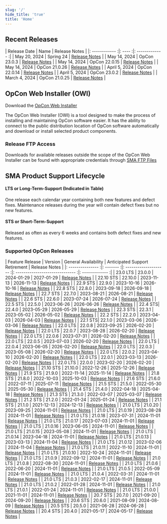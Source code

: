 ```yaml
---
slug: '/'
hide_title: 'true'
title: 'Home'
---
```


## Recent Releases

| Release Date | Name | Release Notes |
|: ------------ :|: ---- :|: ------------- :|
| May 20, 2024 | Spring 24 | [Release Notes](https://help.smatechnologies.com/opcon/core/release-notes) |
| May 14, 2024 | OpCon 23.0.3 | [Release Notes](https://help.smatechnologies.com/opcon/core/v23.0/release-notes#opcon-2303) |
| May 14, 2024 | OpCon 22.0.15 | [Release Notes](https://help.smatechnologies.com/opcon/core/v22.0/release-notes#opcon-22015) |
| May 14, 2024 | OpCon 21.0.26 | [Release Notes](https://help.smatechnologies.com/opcon/core/v21.0/release-notes#opcon-21026) | 
| April 5, 2024 | OpCon 22.0.14 | [Release Notes](https://help.smatechnologies.com/opcon/core/v22.0/release-notes#opcon-22014) |
| April 5, 2024 | OpCon 23.0.2 | [Release Notes](https://help.smatechnologies.com/opcon/core/v23.0/release-notes#opcon-2302) |
| March 4, 2024 | OpCon 21.0.25 | [Release Notes](https://help.smatechnologies.com/opcon/core/v21.0/release-notes#opcon-21025) | 

## OpCon Web Installer (OWI)

Download the [OpCon Web Installer](https://smatechnologies.hosted-by-files.com/OpConPublicUtilities/OpConWebInstaller.zip)

The OpCon Web Installer (OWI) is a tool designed to make the process of installing and maintaining OpCon software easier. It has the ability to connect to the public distribution location of OpCon software automatically and download or install selected product components.

### Release FTP Access

Downloads for available releases outside the scope of the OpCon Web Installer can be found with appropriate credentials through [SMA FTP Files](https://files.smatechnologies.com/files/)

## SMA Product Support Lifecycle

#### LTS or Long-Term-Support (Indicated in Table)

One release each calendar year containing both new features and defect fixes. Maintenance releases during the year will contain defect fixes but no new features.

#### STS or Short-Term-Support

Released as often as every 6 weeks and contains both defect fixes and new features.


### Supported OpCon Releases

| Feature Release | Version | General Availability | Anticipated Support Retirement | Release Notes |
|: --------------- :|: ------- :|: -------------------- :|: ------------------------------ :|: ------------- :|
| 23.0 LTS | 23.0.0 | 2024-01-29 | 2027-01-29 | [Release Notes](https://help.smatechnologies.com/opcon/core/v23.0/release-notes#opcon-2300) |
| 22.10 STS | 22.10.0 | 2023-11-13 | 2026-11-13 | [Release Notes](opcon-release-notes-22/#opcon-22100) |
| 22.9 STS | 22.9.0 | 2023-10-16 | 2026-10-16 | [Release Notes](opcon-release-notes-22#opcon-2290) |
| 22.8 STS | 22.8.0 | 2023-09-18 | 2026-09-18 | [Release Notes](opcon-release-notes-22/#opcon-2280) |
| 22.7 STS | 22.7.0 | 2023-08-21 | 2026-08-21 | [Release Notes](opcon-release-notes-22/#opcon-2270) |
| 22.6 STS | 22.6.0 | 2023-07-24 | 2026-07-24 | [Release Notes](opcon-release-notes-22#opcon-2260) |
| 22.5 STS | 22.5.0 | 2023-06-26 | 2026-06-26 | [Release Notes](opcon-release-notes-22/#opcon-2250) |
| 22.4 STS| 22.4.0 | 2023-05-29 | 2026-05-29 | [Release Notes](opcon-release-notes-22/#opcon-2240) |
| 22.3 STS | 22.3.1 | 2023-05-02 | 2026-05-02 | [Release Notes](opcon-release-notes-22/#opcon-2231) |
| 22.2 STS | 22.2.0 | 2023-04-03 | 2026-04-03 | [Release Notes](opcon-release-notes-22/#opcon-2220) |
| 22.1 STS| 22.1.0 | 2023-03-06 | 2026-03-06 | [Release Notes](opcon-release-notes-22/#opcon-2210) |
| 22.0 LTS | 22.0.8 | 2023-09-25 | 2026-02-20 | [Release Notes](https://help.smatechnologies.com/opcon/core/v22.0/release-notes/#opcon-2208) |
| 22.0 LTS | 22.0.7 | 2023-08-28 | 2026-02-20 | [Release Notes](https://help.smatechnologies.com/opcon/core/v22.0/release-notes/#opcon-2207) |
| 22.0 LTS | 22.0.6 | 2023-07-31 | 2026-02-20 | [Release Notes](https://help.smatechnologies.com/opcon/core/v22.0/release-notes/#opcon-2206) |
| 22.0 LTS | 22.0.5 | 2023-07-03 | 2026-02-20 | [Release Notes](https://help.smatechnologies.com/opcon/core/v22.0/release-notes/#opcon-2205) |
| 22.0 LTS | 22.0.4 | 2023-06-05 | 2026-02-20 | [Release Notes](https://help.smatechnologies.com/opcon/core/v22.0/release-notes/#opcon-2204) |
| 22.0 LTS | 22.0.3 | 2023-05-08 | 2026-02-20 | [Release Notes](https://help.smatechnologies.com/opcon/core/v22.0/release-notes/#opcon-2203) |
| 22.0 LTS | 22.0.2 | 2023-04-10 | 2026-02-20 | [Release Notes](https://help.smatechnologies.com/opcon/core/v22.0/release-notes/#opcon-2202) |
| 22.0 LTS | 22.0.1 | 2023-03-13 | 2026-02-20 | [Release Notes](https://help.smatechnologies.com/opcon/core/v22.0/release-notes/#opcon-2201) |
| 22.0 LTS | 22.0.0 | 2023-02-20 | 2026-02-20 | [Release Notes](https://help.smatechnologies.com/opcon/core/v22.0/release-notes/#opcon-2200) |
| 21.10 STS | 21.10.0 | 2022-12-26 | 2025-12-26 | [Release Notes](opcon-release-notes-21/#opcon-21100) |
| 21.9 STS | 21.9.0 | 2022-11-14 | 2025-11-14 | [Release Notes](opcon-release-notes-21/#opcon-2190) |
| 21.8 STS | 21.8.0 | 2022-10-03 | 2025-10-03 | [Release Notes](opcon-release-notes-21/#opcon-2180) |
| 21.6 STS | 21.6.0 | 2022-07-11 | 2025-07-11 | [Release Notes](opcon-release-notes-21/#opcon-2160) |
| 21.5 STS | 21.5.0 | 2022-05-30 | 2025-05-30 | [Release Notes](opcon-release-notes-21/#opcon-2150) |
| 21.4 STS | 21.4.0 | 2022-04-18 | 2025-04-18 | [Release Notes](opcon-release-notes-21/#opcon-2140) |
| 21.3 STS | 21.3.0 | 2022-03-07 | 2025-03-07 | [Release Notes](opcon-release-notes-21/#opcon-2130) |
| 21.2 STS | 21.2.0 | 2022-01-24 | 2025-01-24 | [Release Notes](opcon-release-notes-21/#opcon-2120) |
| 21.1 STS | 21.1.0 | 2021-12-13 | 2024-12-13 | [Release Notes](opcon-release-notes-21/#opcon-2110) |
| 21.0 LTS | 21.0.20 | 2023-09-25 | 2024-11-01 | [Release Notes](https://help.smatechnologies.com/opcon/core/v21.0/release-notes/#opcon-21020) |
| 21.0 LTS | 21.0.19 | 2023-08-28 | 2024-11-01 | [Release Notes](https://help.smatechnologies.com/opcon/core/v21.0/release-notes/#opcon-21019) |
| 21.0 LTS | 21.0.18 | 2023-07-31 | 2024-11-01 | [Release Notes](https://help.smatechnologies.com/opcon/core/v21.0/release-notes/#opcon-21018) |
| 21.0 LTS | 21.0.17 | 2023-07-03 | 2024-11-01 | [Release Notes](https://help.smatechnologies.com/opcon/core/v21.0/release-notes/#opcon-21017) |
| 21.0 LTS | 21.0.16 | 2023-06-05 | 2024-11-01 | [Release Notes](https://help.smatechnologies.com/opcon/core/v21.0/release-notes/#opcon-21016) |
| 21.0 LTS | 21.0.15 | 2023-05-08 | 2024-11-01 | [Release Notes](https://help.smatechnologies.com/opcon/core/v21.0/release-notes/#opcon-21015) |
| 21.0 LTS | 21.0.14 | 2023-04-18 | 2024-11-01 | [Release Notes](https://help.smatechnologies.com/opcon/core/v21.0/release-notes/#opcon-21014) |
| 21.0 LTS | 21.0.13 | 2023-03-13 | 2024-11-04 | [Release Notes](https://help.smatechnologies.com/opcon/core/v21.0/release-notes/#opcon-210130) |
| 21.0 LTS | 21.0.12 | 2023-02-06 | 2024-11-04 | [Release Notes](https://help.smatechnologies.com/opcon/core/v21.0/release-notes/#opcon-21012) |
| 21.0 LTS | 21.0.11 | 2022-11-10 | 2024-11-01 | [Release Notes](https://help.smatechnologies.com/opcon/core/v21.0/release-notes/#opcon-21011) |
| 21.0 LTS | 21.0.10 | 2022-10-24 | 2024-11-01 | [Release Notes](https://help.smatechnologies.com/opcon/core/v21.0/release-notes/#opcon-21012) |
| 21.0 LTS | 21.0.9 | 2022-09-12 | 2024-11-01 | [Release Notes](https://help.smatechnologies.com/opcon/core/v21.0/release-notes/#opcon-2109) |
| 21.0 LTS | 21.0.8 | 2022-08-30 | 2024-11-01 | [Release Notes](https://help.smatechnologies.com/opcon/core/v21.0/release-notes/#opcon-2108) |
| 21.0 LTS | 21.0.6 | 2022-06-20 | 2024-11-01 | [Release Notes](https://help.smatechnologies.com/opcon/core/v21.0/release-notes/#opcon-2106) |
| 21.0 LTS | 21.0.5 | 2022-05-09 | 2024-11-01 | [Release Notes](https://help.smatechnologies.com/opcon/core/v21.0/release-notes/#opcon-2105) |
| 21.0 LTS | 21.0.4 | 2022-03-31 | 2024-11-01 | [Release Notes](https://help.smatechnologies.com/opcon/core/v21.0/release-notes/#opcon-2104) |
| 21.0 LTS | 21.0.3 | 2022-02-17 | 2024-11-01 | [Release Notes](https://help.smatechnologies.com/opcon/core/v21.0/release-notes/#opcon-2103) |
| 21.0 LTS | 21.0.2 | 2022-01-28 | 2024-11-01 | [Release Notes](https://help.smatechnologies.com/opcon/core/v21.0/release-notes/#opcon-2102) |
| 21.0 LTS | 21.0.1 | 2022-01-24 | 2024-11-01 | [Release Notes](https://help.smatechnologies.com/opcon/core/v21.0/release-notes/#opcon-2101) |
| 21.0 LTS | 21.0.0 | 2021-11-01 | 2024-11-01 | [Release Notes](https://help.smatechnologies.com/opcon/core/v21.0/release-notes/#opcon-2100)  | 
| 20.7 STS | 20.7.0 | 2021-09-20 | 2024-09-20 | [Release Notes](opcon-release-notes-20/#version-2070) |
| 20.6 STS | 20.6.0 | 2021-08-09 | 2024-08-09 | [Release Notes](opcon-release-notes-20/#version-2060)  |
| 20.5 STS | 20.5.0 | 2021-06-28 | 2024-06-28 | [Release Notes](opcon-release-notes-20/#version-2050) |
| 20.4 STS | 20.4.0 | 2021-05-17 | 2024-05-17 | [Release Notes](opcon-release-notes-20/#version-2040) |

